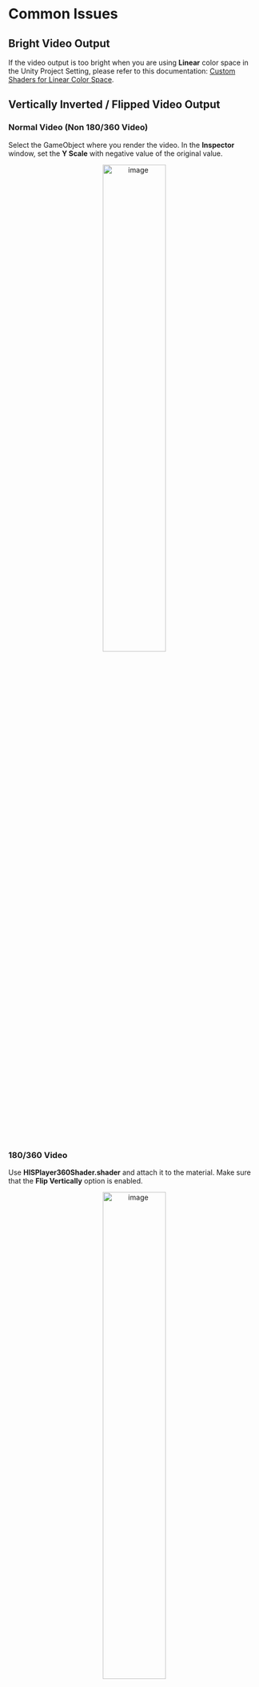 # Common Issues

## Bright Video Output
If the video output is too bright when you are using **Linear** color space in the Unity Project Setting, please refer to this documentation: [Custom Shaders for Linear Color Space](https://hisplayer.github.io/UnityAndroid-SDK/#/shaders).

## Vertically Inverted / Flipped Video Output
### Normal Video (Non 180/360 Video)
Select the GameObject where you render the video. In the **Inspector** window, set the **Y Scale** with negative value of the original value.
<p align="center">
  <img width="50%" alt="image" src="https://github.com/user-attachments/assets/a65b409a-1af9-48be-a676-e2c8ed91aa96">
</p>

### 180/360 Video
Use **HISPlayer360Shader.shader** and attach it to the material. Make sure that the **Flip Vertically** option is enabled.

<p align="center">
  <img width="50%" alt="image" src="https://github.com/user-attachments/assets/3102cf49-0598-4914-8a54-ef00443853d5">
</p>

## Meta Quest Store Android Target API Level 32
HISPlayer SDK requires Android Target API Level 33, but Meta Quest Store requires Android Target API Level 32. To solve this, please download the updated custom Android gradle files from the following links depending on your Unity version:
- [Unity 6](https://downloads.hisplayer.com/Unity/Resources/Android32_Unity6.zip)
- [Unity 2022](https://downloads.hisplayer.com/Unity/Resources/Android32.zip)
- [Unity 2021 & 2020](https://downloads.hisplayer.com/Unity/Resources/Android32_Unity2020_2021.zip)

Please follow these steps after downloading the zip file:
- Extract the zip file. It contains **gradleTemplate.properties**, **launcherTemplate.gradle** and **mainTemplate.gradle**.
- Copy the 3 files above to your **UnityProject\Assets\Plugins\Android\...** This will replace the old files.
- Build and run your project again.

If you see the following errors and warning in HISPlayerSettings after copying the new files, you can ignore it.
<p align="center">
  <img width="40%" alt="image" src="https://github.com/user-attachments/assets/10591651-e27d-4d06-ba08-1280c10fd964">
</p>

## Android PlayStore Target API Level 34
If your project requires Target API Level higher than 33 such as 34, then you can select the higher Target API Level and ignore the error message in the HISPlayer settings window. 

